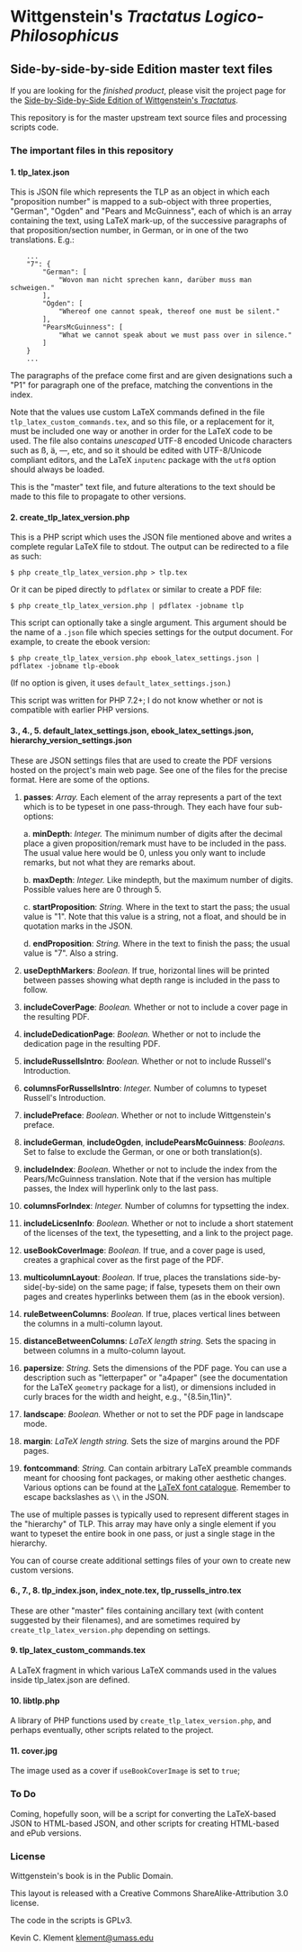 # Wittgenstein's *Tractatus Logico-Philosophicus* #

## Side-by-side-by-side Edition master text files ##

If you are looking for the *finished product*, please visit the project page for the [Side-by-Side-by-Side Edition of Wittgenstein's *Tractatus*](http://people.umass.edu/klement/tlp/).

This repository is for the master upstream text source files and processing scripts code.

### The important files in this repository ###

#### 1. tlp_latex.json ####

This is JSON file which represents the TLP as an object in which each "proposition number" is mapped to a sub-object with three properties, "German", "Ogden" and "Pears and McGuinness", each of which is an array containing the text, using LaTeX mark-up, of the successive paragraphs of that proposition/section number, in German, or in one of the two translations. E.g.:

~~~
    ...
    "7": {
        "German": [
            "Wovon man nicht sprechen kann, darüber muss man schweigen."
        ],
        "Ogden": [
            "Whereof one cannot speak, thereof one must be silent."
        ],
        "PearsMcGuinness": [
            "What we cannot speak about we must pass over in silence."
        ]
    }
    ...
~~~

The paragraphs of the preface come first and are given designations such a "P1" for paragraph one of the preface, matching the conventions in the index.

Note that the values use custom LaTeX commands defined in the file `tlp_latex_custom_commands.tex`, and so this file, or a replacement for it, must be included one way or another in order for the LaTeX code to be used. The file also contains *unescaped* UTF-8 encoded Unicode characters such as ß, ä, —, etc, and so it should be edited with UTF-8/Unicode compliant editors, and the LaTeX `inputenc` package with the `utf8` option should always be loaded.

This is the "master" text file, and future alterations to the text should be made to this file to propagate to other versions.

#### 2. create_tlp_latex_version.php ####

This is a PHP script which uses the JSON file mentioned above and writes a complete regular LaTeX file to stdout. The output can be redirected to a file as such:

`$ php create_tlp_latex_version.php > tlp.tex`

Or it can be piped directly to `pdflatex` or similar to create a PDF file:

`$ php create_tlp_latex_version.php | pdflatex -jobname tlp`

This script can optionally take a single argument. This argument should be the name of a `.json` file which species settings for the output document. For example, to create the ebook version:

`$ php create_tlp_latex_version.php ebook_latex_settings.json | pdflatex -jobname tlp-ebook`

(If no option is given, it uses `default_latex_settings.json`.)

This script was written for PHP 7.2+; I do not know whether or not is compatible with earlier PHP versions.

#### 3., 4., 5. default_latex_settings.json, ebook_latex_settings.json, hierarchy_version_settings.json ####

These are JSON settings files that are used to create the PDF versions hosted on the project's main web page. See one of the files for the precise format. Here are some of the options.

1. **passes**:  *Array.* Each element of the array represents a part of the text which is to be typeset in one pass-through.  They each have four sub-options:

    a. **minDepth**: *Integer.* The minimum number of digits after the decimal place a given proposition/remark must have to be included in the pass. The usual value here would be 0, unless you only want to include remarks, but not what they are remarks about.
    
    b. **maxDepth**: *Integer.* Like mindepth, but the maximum number of digits. Possible values here are 0 through 5.
    
    c. **startProposition**: *String.* Where in the text to start the pass; the usual value is "1". Note that this value is a string, not a float, and should be in quotation marks in the JSON.
    
    d. **endProposition**: *String.* Where in the text to finish the pass; the usual value is "7". Also a string.

2. **useDepthMarkers**:  *Boolean.* If true, horizontal lines will be printed between passes showing what depth range is included in the pass to follow.

3. **includeCoverPage**: *Boolean.* Whether or not to include a cover page in the resulting PDF.

4. **includeDedicationPage**: *Boolean.* Whether or not to include the dedication page in the resulting PDF.

5. **includeRussellsIntro**: *Boolean.* Whether or not to include Russell's Introduction.

6. **columnsForRussellsIntro**: *Integer.* Number of columns to typeset Russell's Introduction.

7. **includePreface**: *Boolean.* Whether or not to include Wittgenstein's preface.

8. **includeGerman**, **includeOgden**, **includePearsMcGuinness**: *Booleans.* Set to false to exclude the German, or one or both translation(s).

9. **includeIndex**: *Boolean.* Whether or not to include the index from the Pears/McGuinness translation. Note that if the version has multiple passes, the Index will hyperlink only to the last pass.

10. **columnsForIndex**: *Integer.* Number of columns for typsetting the index.

11. **includeLicsenInfo**: *Boolean.* Whether or not to include a short statement of the licenses of the text, the typesetting, and a link to the project page.

12. **useBookCoverImage**: *Boolean.* If true, and a cover page is used, creates a graphical cover as the first page of the PDF.

13. **multicolumnLayout**: *Boolean.* If true, places the translations side-by-side(-by-side) on the same page; if false, typesets them on their own pages and creates hyperlinks between them (as in the ebook version).

14. **ruleBetweenColumns**: *Boolean.* If true, places vertical lines between the columns in a multi-column layout.

15. **distanceBetweenColumns**: *LaTeX length string.* Sets the spacing in between columns in a multo-column layout.

16. **papersize**: *String.* Sets the dimensions of the PDF page. You can use a description such as "letterpaper" or "a4paper" (see the documentation for the LaTeX `geometry` package for a list), or dimensions included in curly braces for the width and height, e.g., "{8.5in,11in}".

17. **landscape**: *Boolean.* Whether or not to set the PDF page in landscape mode.

18. **margin**: *LaTeX length string.* Sets the size of margins around the PDF pages.

19. **fontcommand**: *String.* Can contain arbitrary LaTeX preamble commands meant for choosing font packages, or making other aesthetic changes. Various options can be found at the [LaTeX font catalogue](http://www.tug.dk/FontCatalogue/). Remember to escape backslashes as `\\` in the JSON.

The use of multiple passes is typically used to represent different stages in the "hierarchy" of TLP. This array may have only a single element if you want to typeset the entire book in one pass, or just a single stage in the hierarchy.

You can of course create additional settings files of your own to create new custom versions.

#### 6., 7., 8. tlp_index.json, index_note.tex, tlp_russells_intro.tex ###

These are other "master" files containing ancillary text (with content suggested by their filenames), and are sometimes required by `create_tlp_latex_version.php` depending on settings.

#### 9. tlp_latex_custom_commands.tex ####

A LaTeX fragment in which various LaTeX commands used in the values inside tlp_latex.json are defined.

#### 10. libtlp.php ####

A library of PHP functions used by `create_tlp_latex_version.php`, and perhaps eventually, other scripts related to the project.

#### 11. cover.jpg ####

The image used as a cover if `useBookCoverImage` is set to `true`;

### To Do ###

Coming, hopefully soon, will be a script for converting the LaTeX-based JSON to HTML-based JSON, and other scripts for creating HTML-based and ePub versions.

### License ###

Wittgenstein's book is in the Public Domain.

This layout is released with a Creative Commons ShareAlike-Attribution 3.0 license.

The code in the scripts is GPLv3.

Kevin C. Klement [klement@umass.edu](mailto:klement@umass.edu)